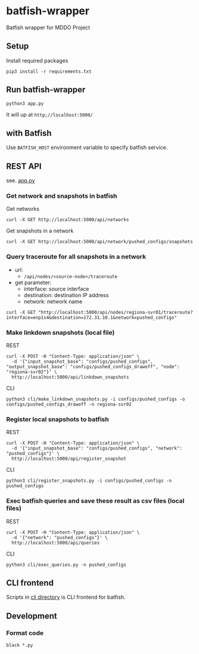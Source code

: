# batfish-wrapper

Batfish wrapper for MDDO Project

## Setup

Install required packages

```shell
pip3 install -r requirements.txt
```

## Run batfish-wrapper

```shell
python3 app.py
```

It will up at `http;//localhost:5000/`

## with Batfish

Use `BATFISH_HOST` environment variable to specify batfish service.

## REST API

see. [app.py](./app.py)

### Get network and snapshots in batfish

Get networks
```shell
curl -X GET http://localhost:5000/api/networks
```

Get snapshots in a network
```shell
curl -X GET http://localhost:5000/api/network/pushed_configs/snapshots
```

### Query traceroute for all snapshots in a network
* url:
  * `/api/nodes/<source-node>/traceroute`
* get parameter:
  * interface: source interface
  * destination: destination IP address
  * network: network name
```shell
curl -X GET "http://localhost:5000/api/nodes/regiona-svr01/traceroute?interface=enp1s4&destination=172.31.10.1&network=pushed_configs"
```

### Make linkdown snapshots (local file)
REST
```shell
curl -X POST -H "Content-Type: application/json" \
  -d '{"input_snapshot_base": "configs/pushed_configs", "output_snapshot_base": "configs/pushed_configs_drawoff", "node": "regiona-svr02"}' \
  http://localhost:5000/api/linkdown_snapshots
```
CLI
```shell
python3 cli/make_linkdown_snapshots.py -i configs/pushed_configs -o configs/pushed_configs_drawoff -n regiona-svr02
```

### Register local snapshots to batfish
REST
```shell
curl -X POST -H "Content-Type: application/json" \
  -d '{"input_snapshot_base": "configs/pushed_configs", "network": "pushed_configs"}' \
  http://localhost:5000/api/register_snapshot
```
CLI
```shell
python3 cli/register_snapshots.py -i configs/pushed_configs -n pushed_configs
```

### Exec batfish queries and save these result as csv files (local files)
REST
```shell
curl -X POST -H "Content-Type: application/json" \
  -d '{"network": "pushed_configs"}' \
  http://localhost:5000/api/queries
```
CLI
```shell
python3 cli/exec_queries.py -n pushed_configs
```

## CLI frontend

Scripts in [cli directory](./cli) is CLI frontend for batfish.

## Development

### Format code

```shell
black *.py
```
